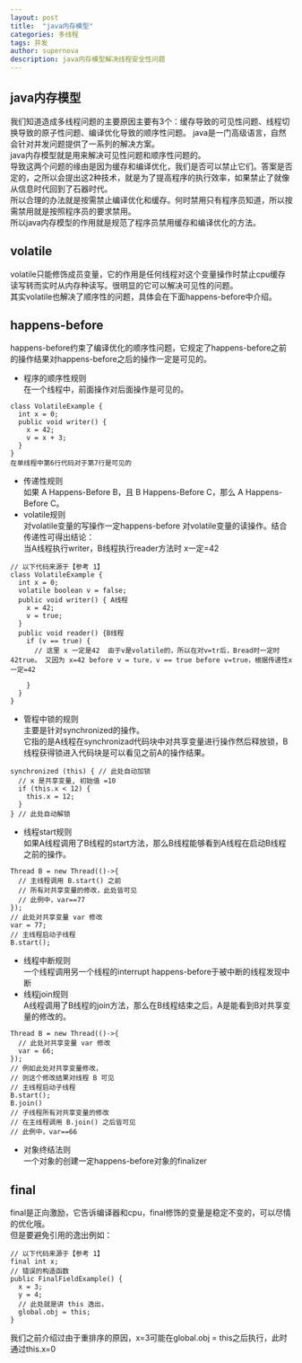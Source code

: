 ```yaml
---
layout: post
title:  "java内存模型"
categories: 多线程
tags: 并发
author: supernova
description: java内存模型解决线程安全性问题
---
```

## java内存模型
我们知道造成多线程问题的主要原因主要有3个：缓存导致的可见性问题、线程切换导致的原子性问题、编译优化导致的顺序性问题。
java是一门高级语言，自然会针对并发问题提供了一系列的解决方案。  
java内存模型就是用来解决可见性问题和顺序性问题的。  
导致这两个问题的缘由是因为缓存和编译优化，我们是否可以禁止它们。答案是否定的，之所以会提出这2种技术，就是为了提高程序的执行效率，如果禁止了就像从信息时代回到了石器时代。  
所以合理的办法就是按需禁止编译优化和缓存。何时禁用只有程序员知道，所以按需禁用就是按照程序员的要求禁用。  
所以java内存模型的作用就是规范了程序员禁用缓存和编译优化的方法。    

## volatile
volatile只能修饰成员变量，它的作用是任何线程对这个变量操作时禁止cpu缓存读写转而实时从内存种读写。很明显的它可以解决可见性的问题。  
其实volatile也解决了顺序性的问题，具体会在下面happens-before中介绍。    

## happens-before 
happens-before约束了编译优化的顺序性问题，它规定了happens-before之前的操作结果对happens-before之后的操作一定是可见的。  
* 程序的顺序性规则  
在一个线程中，前面操作对后面操作是可见的。
```
class VolatileExample {
  int x = 0;
  public void writer() {
    x = 42;
    v = x + 3;
  }
}
在单线程中第6行代码对于第7行是可见的
```
* 传递性规则  
如果 A Happens-Before B，且 B Happens-Before C，那么 A Happens-Before C。  
* volatile规则  
对volatile变量的写操作一定happens-before 对volatile变量的读操作。结合传递性可得出结论：   
当A线程执行writer，B线程执行reader方法时 x一定=42  
 
```
// 以下代码来源于【参考 1】
class VolatileExample {
  int x = 0;
  volatile boolean v = false;
  public void writer() { A线程
    x = 42;
    v = true;
  }
  public void reader() {B线程
    if (v == true) {
      // 这里 x 一定是42  由于v是volatile的，所以在对v=tr后，Bread时一定时42true。 又因为 x=42 before v = ture，v == true before v=true，根据传递性x一定=42
      
    }
  }
}

```

* 管程中锁的规则  
主要是针对synchronized的操作。    
它指的是A线程在synchronizad代码块中对共享变量进行操作然后释放锁，B线程获得锁进入代码块是可以看见之前A的操作结果。  

```
synchronized (this) { // 此处自动加锁
  // x 是共享变量, 初始值 =10
  if (this.x < 12) {
    this.x = 12; 
  }  
} // 此处自动解锁

```

* 线程start规则  
如果A线程调用了B线程的start方法，那么B线程能够看到A线程在启动B线程之前的操作。

```
Thread B = new Thread(()->{
  // 主线程调用 B.start() 之前
  // 所有对共享变量的修改，此处皆可见
  // 此例中，var==77
});
// 此处对共享变量 var 修改
var = 77;
// 主线程启动子线程
B.start();

```

* 线程中断规则  
一个线程调用另一个线程的interrupt happens-before于被中断的线程发现中断  
* 线程join规则  
A线程调用了B线程的join方法，那么在B线程结束之后，A是能看到B对共享变量的修改的。  

```
Thread B = new Thread(()->{
  // 此处对共享变量 var 修改
  var = 66;
});
// 例如此处对共享变量修改，
// 则这个修改结果对线程 B 可见
// 主线程启动子线程
B.start();
B.join()
// 子线程所有对共享变量的修改
// 在主线程调用 B.join() 之后皆可见
// 此例中，var==66

```

* 对象终结法则  
一个对象的创建一定happens-before对象的finalizer  

## final
final是正向激励，它告诉编译器和cpu，final修饰的变量是稳定不变的，可以尽情的优化哦。  
但是要避免引用的逸出例如：  

```
// 以下代码来源于【参考 1】
final int x;
// 错误的构造函数
public FinalFieldExample() { 
  x = 3;
  y = 4;
  // 此处就是讲 this 逸出，
  global.obj = this;
}

```

我们之前介绍过由于重排序的原因，x=3可能在global.obj = this之后执行，此时通过this.x=0